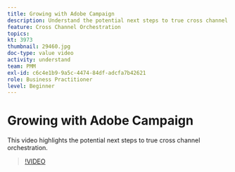 ```yaml
---
title: Growing with Adobe Campaign
description: Understand the potential next steps to true cross channel orchestration.
feature: Cross Channel Orchestration
topics: 
kt: 3973
thumbnail: 29460.jpg
doc-type: value video
activity: understand
team: PMM
exl-id: c6c4e1b9-9a5c-4474-84df-adcfa7b42621
role: Business Practitioner
level: Beginner
---
```

# Growing with Adobe Campaign

This video highlights the potential next steps to true cross channel orchestration.

>[!VIDEO](https://video.tv.adobe.com/v/29460?quality=12)
